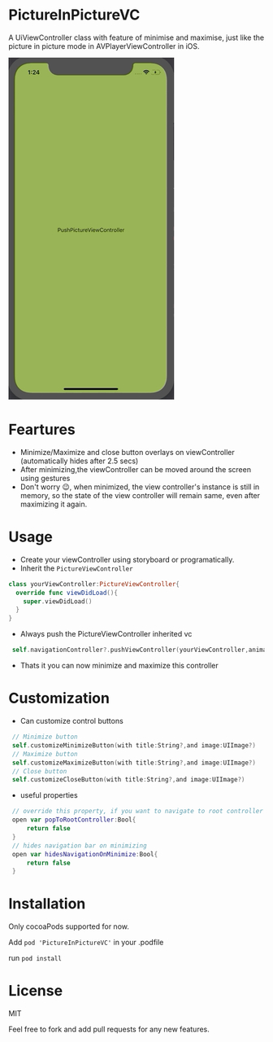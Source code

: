 # PictureInPictureVC
A UiViewController class with feature of minimise and maximise, just like the picture in picture mode in AVPlayerViewController in iOS.

![](pipVCReadme.gif)

# Feartures
- Minimize/Maximize and close button overlays on viewController (automatically hides after 2.5 secs)
- After minimizing,the viewController can be moved around the screen using gestures
- Don't worry 😉, when minimized, the view controller's instance is still in memory, so the state of the
view controller will remain same, even after maximizing it again.

# Usage
- Create your viewController using storyboard or programatically.
- Inherit the `PictureViewController`
```swift
class yourViewController:PictureViewController{
  override func viewDidLoad(){
    super.viewDidLoad()
  }
}
```
- Always push the PictureViewController inherited vc
```swift
 self.navigationController?.pushViewController(yourViewController,animated:true)
 ```
- Thats it you can now minimize and maximize this controller

# Customization
- Can customize control buttons
```swift
 // Minimize button
 self.customizeMinimizeButton(with title:String?,and image:UIImage?)
 // Maximize button
 self.customizeMaximizeButton(with title:String?,and image:UIImage?)
 // Close button
 self.customizeCloseButton(with title:String?,and image:UIImage?)
 ```
- useful properties
```swift
 // override this property, if you want to navigate to root controller on minimize.
 open var popToRootController:Bool{
     return false
 }
 // hides navigation bar on minimizing
 open var hidesNavigationOnMinimize:Bool{
     return false
 }
```

# Installation
Only cocoaPods supported for now.

Add `pod 'PictureInPictureVC'` in your .podfile

run `pod install`


 # License
 MIT

Feel free to fork and add pull requests for any new features.
